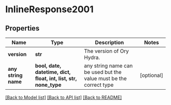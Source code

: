 # InlineResponse2001


## Properties
Name | Type | Description | Notes
------------ | ------------- | ------------- | -------------
**version** | **str** | The version of Ory Hydra. | 
**any string name** | **bool, date, datetime, dict, float, int, list, str, none_type** | any string name can be used but the value must be the correct type | [optional]

[[Back to Model list]](../README.md#documentation-for-models) [[Back to API list]](../README.md#documentation-for-api-endpoints) [[Back to README]](../README.md)


